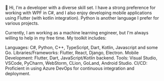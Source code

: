 👋 Hi, I'm a developer with a diverse skill set. I have a strong preference for working with WPF in C#, and I also enjoy developing mobile applications using Flutter (with kotlin integration). Python is another language I prefer for various projects.

Currently, I am working as a machine learning engineer, but I'm always willing to help in my free time. My toolkit includes:

Languages: C#, Python, C++, TypeScript, Dart, Kotlin, Javascript and some Go.
Libraries/Frameworks: Flutter, React, Django, Electron.
Mobile Development: Flutter, Dart, JavaScript/Kotlin backend.
Tools: Visual Studio, VSCode, PyCharm, WebStorm, CLion, GoLand, Android Studio.
CI/CD: Proficient in using Azure DevOps for continuous integration and deployment.

<!--
**CodeSleeker/codesleeker** is a ✨ _special_ ✨ repository because its `README.md` (this file) appears on your GitHub profile.

Here are some ideas to get you started:

- 🔭 I’m currently working on ...
- 🌱 I’m currently learning ...
- 👯 I’m looking to collaborate on ...
- 🤔 I’m looking for help with ...
- 💬 Ask me about ...
- 📫 How to reach me: ...
- 😄 Pronouns: ...
- ⚡ Fun fact: ...
-->
